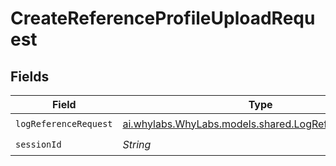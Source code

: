 # CreateReferenceProfileUploadRequest


## Fields

| Field                                                                                              | Type                                                                                               | Required                                                                                           | Description                                                                                        |
| -------------------------------------------------------------------------------------------------- | -------------------------------------------------------------------------------------------------- | -------------------------------------------------------------------------------------------------- | -------------------------------------------------------------------------------------------------- |
| `logReferenceRequest`                                                                              | [ai.whylabs.WhyLabs.models.shared.LogReferenceRequest](../../models/shared/LogReferenceRequest.md) | :heavy_check_mark:                                                                                 | N/A                                                                                                |
| `sessionId`                                                                                        | *String*                                                                                           | :heavy_check_mark:                                                                                 | N/A                                                                                                |